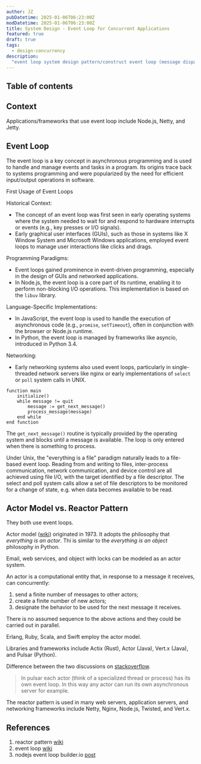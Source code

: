 ```yaml
---
author: JZ
pubDatetime: 2025-01-06T06:23:00Z
modDatetime: 2025-01-06T06:23:00Z
title: System Design - Event Loop for Concurrent Applications
featured: true
draft: true
tags:
  - design-concurrency
description:
  "event loop system design pattern/construct event loop (message dispatcher), reactor/actor pattern, non-blocking mechanism for concurrent applications"
---
```


## Table of contents

## Context

Applications/frameworks that use event loop include Node.js, Netty, and Jetty.

## Event Loop

The event loop is a key concept in asynchronous programming and is used to handle and manage events and tasks in a program. Its origins trace back to systems programming and were popularized by the need for efficient input/output operations in software.

First Usage of Event Loops

Historical Context:

- The concept of an event loop was first seen in early operating systems
  where the system needed to wait for and respond to hardware interrupts or events
  (e.g., key presses or I/O signals).
- Early graphical user interfaces (GUIs), such as those in systems like X Window System and Microsoft Windows applications,
  employed event loops to manage user interactions like clicks and drags.

Programming Paradigms:

- Event loops gained prominence in event-driven programming, especially in the design of GUIs and networked applications.
- In Node.js, the event loop is a core part of its runtime, enabling it to perform non-blocking I/O operations. This implementation is based on the `libuv` library.

Language-Specific Implementations:

- In JavaScript, the event loop is used to handle the execution of asynchronous code (e.g., `promise`, `setTimeout`), often in conjunction with the browser or Node.js runtime.
- In Python, the event loop is managed by frameworks like asyncio, introduced in Python 3.4.

Networking:

- Early networking systems also used event loops, particularly in single-threaded network servers like nginx or early implementations of `select` or `poll` system calls in UNIX.

```shell
function main
    initialize()
    while message != quit
        message := get_next_message()
        process_message(message)
    end while
end function
```

The `get_next_message()` routine is typically provided by the operating system and blocks until a message is available.
The loop is only entered when there is something to process.

Under Unix, the "everything is a file" paradigm naturally leads to a file-based event loop. Reading from and writing to files, inter-process communication, network communication, and device control are all achieved using file I/O, with the target identified by a file descriptor. The select and poll system calls allow a set of file descriptors to be monitored for a change of state, e.g. when data becomes available to be read.

## Actor Model vs. Reactor Pattern

They both use event loops.

Actor model ([wiki](https://en.wikipedia.org/wiki/Actor_model)) originated in 1973. It adopts the philosophy that _everything is an actor_. Thi is similar to the _everything is an object_ philosophy in Python.

Email, web services, and object with locks can be modeled as an actor system.

An actor is a computational entity that, in response to a message it receives, can concurrently:

1. send a finite number of messages to other actors;
2. create a finite number of new actors;
3. designate the behavior to be used for the next message it receives.

There is no assumed sequence to the above actions and they could be carried out in parallel.

Erlang, Ruby, Scala, and Swift employ the actor model.

Libraries and frameworks include Actix (Rust), Actor (Java), Vert.x (Java), and Pulsar (Python).

Difference between the two discussions on [stackoverflow](https://stackoverflow.com/questions/19352040/whats-the-difference-betwee-actor-model-and-reactor-pattern-in-python).

>In pulsar each actor (think of a specialized thread or process) has its own event loop. In this way any actor can run its own asynchronous server for example.

The reactor pattern is used in many web servers, application servers, and networking frameworks
include Netty, Nginx, Node.js, Twisted, and Vert.x.

## References

1. reactor pattern [wiki](https://en.wikipedia.org/wiki/Reactor_pattern)
2. event loop [wiki](https://en.wikipedia.org/wiki/Event_loop)
3. nodejs event loop builder.io [post](https://www.builder.io/blog/visual-guide-to-nodejs-event-loop)
